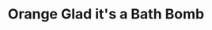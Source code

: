 ---
title: "Orange Glad it's a Bath Bomb"
cover: https://res.cloudinary.com/elijahskinner/image/upload/v1541740494/Huny-b/orange.png
cover_alt: ""
cover_caption: ""
cover_link: 
cover_title: ""
cover_width: 351
thumbnail: https://res.cloudinary.com/elijahskinner/image/upload/v1541740494/Huny-b/orange.png
description: >-
               
article_class: 
nocopy: true
---